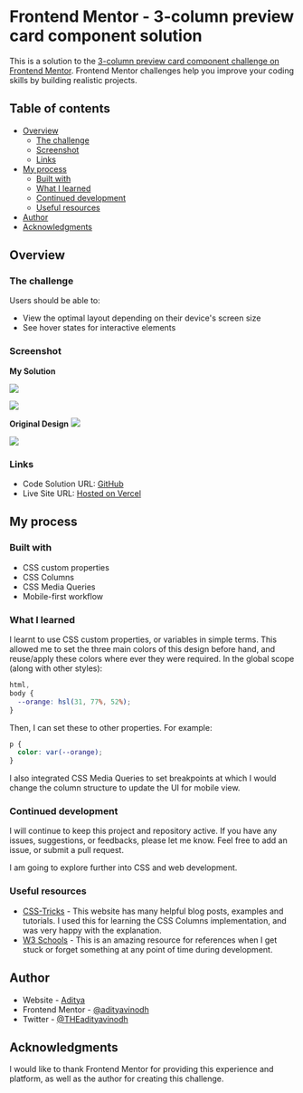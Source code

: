 # Frontend Mentor - 3-column preview card component solution

This is a solution to the [3-column preview card component challenge on Frontend Mentor](https://www.frontendmentor.io/challenges/3column-preview-card-component-pH92eAR2-). Frontend Mentor challenges help you improve your coding skills by building realistic projects.

## Table of contents

- [Overview](#overview)
  - [The challenge](#the-challenge)
  - [Screenshot](#screenshot)
  - [Links](#links)
- [My process](#my-process)
  - [Built with](#built-with)
  - [What I learned](#what-i-learned)
  - [Continued development](#continued-development)
  - [Useful resources](#useful-resources)
- [Author](#author)
- [Acknowledgments](#acknowledgments)

## Overview

### The challenge

Users should be able to:

- View the optimal layout depending on their device's screen size
- See hover states for interactive elements

### Screenshot

**My Solution**

![](./screenshots/desktop-screenshot.png)

![](./screenshots/mobile-screenshot.png)

**Original Design**
![](./design/desktop-design.jpg)

![](./design/mobile-design.jpg)

### Links

- Code Solution URL: [GitHub](https://github.com/THEadityavinodh/3-column-preview-card-component)
- Live Site URL: [Hosted on Vercel](https://your-live-site-url.com)

## My process

### Built with

- CSS custom properties
- CSS Columns
- CSS Media Queries
- Mobile-first workflow

### What I learned

I learnt to use CSS custom properties, or variables in simple terms. This allowed me to set the three main colors of this design before hand, and reuse/apply these colors where ever they were required. In the global scope (along with other styles):

```css
html,
body {
  --orange: hsl(31, 77%, 52%);
}
```

Then, I can set these to other properties. For example:

```css
p {
  color: var(--orange);
}
```

I also integrated CSS Media Queries to set breakpoints at which I would change the column structure to update the UI for mobile view.

### Continued development

I will continue to keep this project and repository active. If you have any issues, suggestions, or feedbacks, please let me know. Feel free to add an issue, or submit a pull request.

I am going to explore further into CSS and web development.

### Useful resources

- [CSS-Tricks](https://css-tricks.com) - This website has many helpful blog posts, examples and tutorials. I used this for learning the CSS Columns implementation, and was very happy with the explanation.
- [W3 Schools](https://www.w3schools.com) - This is an amazing resource for references when I get stuck or forget something at any point of time during development.

## Author

- Website - [Aditya](https://yo.adityaone.com)
- Frontend Mentor - [@adityavinodh](https://www.frontendmentor.io/profile/adityavinodh)
- Twitter - [@THEadityavinodh](https://www.twitter.com/THEadityavinodh)

## Acknowledgments

I would like to thank Frontend Mentor for providing this experience and platform, as well as the author for creating this challenge.
